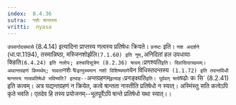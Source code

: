 ```yaml
---
index:  8.4.36
sutra:  नशेः षान्तस्य
vritti:  nyasa
---
```


`उपसर्गादसमासे` (8.4.14) इत्यादिना प्राप्तस्य णत्वस्य प्रतिषेधः क्रियते। `प्रनष्टः` इति। `णश अदर्शने` (धा.पा.1194), तस्मान्निष्ठा, मस्जिनशोर्झलि` (7.1.60) इति नुम्, `अनिदितां हल उपधायाः क्ङिति` (6.4.24) इति नलोपः; व्रश्चादिसूत्रेण (8.2.36) षत्वम्। `प्रणश्यति` इति। दिवादित्वाच्छ्यम्।
अथान्तग्रहणं किमर्थम्; यावता `नशेः षः` इत्युच्यमान नशो विशिष्यमाणे `येन विधिस्तदन्तस्य` (1.1.72) इति तदन्तविधौ षान्तस्य णत्वप्रतिषेधो भविष्यति? इत्याह--`अन्तग्रहणम्` इत्याह। `प्रनङ्क्ष्यति` इति। पूर्ववत् षत्वे `षढोः कः सि` (8.2.41) इति कत्वम्। अत्र यद्यन्तग्रहणं न क्रियेत, कत्वे षान्तता नास्तीति प्रतिषेधो न स्यात्। अस्मिंस्तु सति कत्वेऽपि कृते भवति। एतदेव हि तस्य प्रयोजनम्--भूतपूर्वेऽपि षान्ते प्रतिषेधो यथा स्यात्।।

